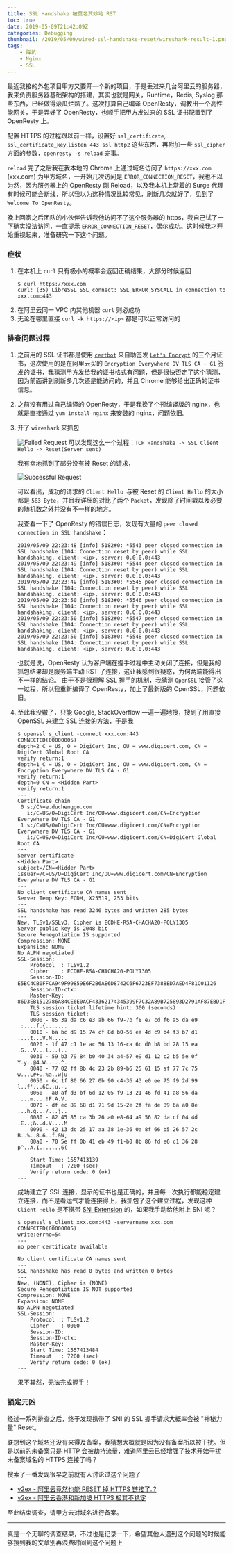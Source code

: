 ```yaml
---
title: SSL Handshake 被莫名其妙地 RST
toc: true
date: 2019-05-09T21:42:09Z
categories: Debugging
thumbnail: /2019/05/09/wired-ssl-handshake-reset/wireshark-result-1.png
tags:
    - 踩坑
    - Nginx
    - SSL
---
```

最近我接的外包项目甲方又要开一个新的项目，于是丢过来几台阿里云的服务器，我来负责服务器基础架构的搭建，其实也就是网关，Runtime，Redis, Syslog 那些东西，已经做得滚瓜烂熟了。这次打算自己编译 OpenResty，调教出一个高性能网关，于是弄好了 OpenResty，也顺手把甲方发过来的 SSL 证书配置到了 OpenResty 上。

配置 HTTPS 的过程跟以前一样，设置好 `ssl_certificate`, `ssl_certificate_key`,`listen 443 ssl http2` 这些东西，再附加一些 `ssl_cipher` 方面的参数，`openresty -s reload` 完事。

`reload` 完了之后我在我本地的 Chrome 上通过域名访问了 `https://xxx.com` (xxx.com) 为甲方域名，一开始几次访问是 `ERROR_CONNECTION_RESET`，我也不以为然，因为服务器上的 OpenResty 刚 Reload，以及我本机上常着的 Surge 代理有时候可能会断线，所以我以为这种情况比较常见，刷新几次就好了，见到了 `Welcome To OpenResty`。

晚上回家之后团队的小伙伴告诉我他访问不了这个服务器的 https，我自己试了一下确实没法访问，一直提示 `ERROR_CONNECTION_RESET`，偶尔成功。这时候我才开始重视起来，准备研究一下这个问题。
<!-- more -->



### 症状
1. 在本机上 `curl` 只有极小的概率会返回正确结果，大部分时候返回
    ```shell
    $ curl https://xxx.com
    curl: (35) LibreSSL SSL_connect: SSL_ERROR_SYSCALL in connection to xxx.com:443
    ```
2. 在阿里云同一 VPC 内其他机器 `curl` 则必成功
3. 无论在哪里直接 `curl -k https://<ip>` 都是可以正常访问的

### 排查问题过程
1. 之前用的 SSL 证书都是使用 [`certbot`](https://certbot.eff.org/) 来自助签发 [`Let's Encrypt`](https://letsencrypt.org/) 的三个月证书，这次使用的是在阿里云买的 `Encryption Everywhere DV TLS CA - G1` 签发的证书，我猜测甲方发给我的证书格式有问题，但是很快否定了这个猜测，因为前面讲到刷新多几次还是能访问的，并且 Chrome 能够给出正确的证书信息。

2. 之前没有用过自己编译的 OpenResty，于是我换了个预编译版的 nginx，也就是直接通过 `yum install nginx` 来安装的 nginx，问题依旧。

3. 开了 `wireshark` 来抓包

   ![Failed Request](wired-ssl-handshake-reset/wireshark-result-1.png)
   可以发现这么一个过程：`TCP Handshake -> SSL Client Hello -> Reset(Server sent) `

   我有幸地抓到了部分没有被 Reset 的请求，

   ![Successful Request](wired-ssl-handshake-reset/wireshark-result-2.png)

   可以看出，成功的请求的 `Client Hello `与被 Reset 的 `Client Hello` 的大小都是 `583 Byte`，并且我详细的对比了两个 `Packet`，发现除了时间戳以及必要的随机数之外并没有不一样的地方。

   我查看一下了 OpenResty 的错误日志，发现有大量的 `peer closed connection in SSL handshake`：

   ```
   2019/05/09 22:23:48 [info] 5182#0: *5543 peer closed connection in SSL handshake (104: Connection reset by peer) while SSL handshaking, client: <ip>, server: 0.0.0.0:443
   2019/05/09 22:23:49 [info] 5183#0: *5544 peer closed connection in SSL handshake (104: Connection reset by peer) while SSL handshaking, client: <ip>, server: 0.0.0.0:443
   2019/05/09 22:23:49 [info] 5183#0: *5545 peer closed connection in SSL handshake (104: Connection reset by peer) while SSL handshaking, client: <ip>, server: 0.0.0.0:443
   2019/05/09 22:23:50 [info] 5183#0: *5546 peer closed connection in SSL handshake (104: Connection reset by peer) while SSL handshaking, client: <ip>, server: 0.0.0.0:443
   2019/05/09 22:23:50 [info] 5182#0: *5547 peer closed connection in SSL handshake (104: Connection reset by peer) while SSL handshaking, client: <ip>, server: 0.0.0.0:443
   2019/05/09 22:23:50 [info] 5183#0: *5548 peer closed connection in SSL handshake (104: Connection reset by peer) while SSL handshaking, client: <ip>, server: 0.0.0.0:443
   ```

   也就是说，OpenResty 认为客户端在握手过程中主动关闭了连接，但是我的抓包结果却是服务端主动 RST 了连接，这让我感到很疑惑，为何两端能得出不一样的结论。
   由于不是很理解 SSL 握手的机制，我猜测 `OpenSSL` 接管了这一过程，所以我重新编译了 OpenResty，加上了最新版的 OpenSSL，问题依旧。

4. 至此我没辙了，只能 Google, StackOverflow 一遍一遍地搜，搜到了用直接 OpenSSL 来建立 SSL 连接的方法，于是我

   ```shell
   $ openssl s_client -connect xxx.com:443
   CONNECTED(00000005)
   depth=2 C = US, O = DigiCert Inc, OU = www.digicert.com, CN = DigiCert Global Root CA
   verify return:1
   depth=1 C = US, O = DigiCert Inc, OU = www.digicert.com, CN = Encryption Everywhere DV TLS CA - G1
   verify return:1
   depth=0 CN = <Hidden Part>
   verify return:1
   ---
   Certificate chain
    0 s:/CN=e.duchenggo.com
      i:/C=US/O=DigiCert Inc/OU=www.digicert.com/CN=Encryption Everywhere DV TLS CA - G1
    1 s:/C=US/O=DigiCert Inc/OU=www.digicert.com/CN=Encryption Everywhere DV TLS CA - G1
      i:/C=US/O=DigiCert Inc/OU=www.digicert.com/CN=DigiCert Global Root CA
   ---
   Server certificate
   <Hidden Part>
   subject=/CN=<Hidden Part>
   issuer=/C=US/O=DigiCert Inc/OU=www.digicert.com/CN=Encryption Everywhere DV TLS CA - G1
   ---
   No client certificate CA names sent
   Server Temp Key: ECDH, X25519, 253 bits
   ---
   SSL handshake has read 3246 bytes and written 285 bytes
   ---
   New, TLSv1/SSLv3, Cipher is ECDHE-RSA-CHACHA20-POLY1305
   Server public key is 2048 bit
   Secure Renegotiation IS supported
   Compression: NONE
   Expansion: NONE
   No ALPN negotiated
   SSL-Session:
       Protocol  : TLSv1.2
       Cipher    : ECDHE-RSA-CHACHA20-POLY1305
       Session-ID: E5BC4CB0FFCA949F99859E6F2B6AE6D8742C6F6723EF7388ED7AED4F81C01126
       Session-ID-ctx:
       Master-Key: 86D3EB1512786A84CE6E0ACF43362174345399F7C32A89B725893D2791AF87EBD1F642600CCA9919D57CDCB6FF6B203B
       TLS session ticket lifetime hint: 300 (seconds)
       TLS session ticket:
       0000 - 85 3a da c6 e3 ab 66 f9-7b f8 e7 cd f6 a5 da e9   .:....f.{.......
       0010 - ba bc d9 15 74 cf 8d b0-56 ea 4d c9 b4 f3 b7 d1   ....t...V.M.....
       0020 - 1f 47 c1 1e ac 56 13 16-ca 6c d0 b8 bd 28 15 ea   .G...V...l...(..
       0030 - 59 b3 79 84 b0 40 34 a4-57 e9 d1 12 c2 b5 5e 0f   Y.y..@4.W.....^.
       0040 - 77 02 ff 8b 4c 23 2b 89-b6 25 61 15 af 77 7c 75   w...L#+..%a..w|u
       0050 - 6c 1f 80 66 27 0b 90 c4-36 43 e0 ee 75 f9 2d 99   l..f'...6C..u.-.
       0060 - a0 af d3 bf 6d 12 05 f9-13 21 46 fd 41 a8 56 da   ....m....!F.A.V.
       0070 - df ec 89 68 d1 71 9d 15-2e 2f fa de 89 6a a0 8e   ...h.q.../...j..
       0080 - 82 45 85 ca 3b 26 a0 e8-64 a9 56 82 da cf 04 4d   .E..;&..d.V....M
       0090 - 42 13 dc 25 17 aa 38 1e-36 0a 8f 66 b5 26 57 2c   B..%..8.6..f.&W,
       00a0 - 70 5e ff 0b 41 eb 49 f1-b0 8b 86 fd e6 c1 36 28   p^..A.I.......6(

       Start Time: 1557413139
       Timeout   : 7200 (sec)
       Verify return code: 0 (ok)
   ---
   ```

   成功建立了 SSL 连接，显示的证书也是正确的，并且每一次执行都能稳定建立连接，而不是看运气才能连接得上，我抓包了这个建立过程，发现这种 `Client Hello` 是不携带 [SNI Extension](<https://en.wikipedia.org/wiki/Server_Name_Indication>) 的，如果我手动给他附上 SNI 呢？

   ```shell
   $ openssl s_client xxx.com:443 -servername xxx.com
   CONNECTED(00000005)
   write:errno=54
   ---
   no peer certificate available
   ---
   No client certificate CA names sent
   ---
   SSL handshake has read 0 bytes and written 0 bytes
   ---
   New, (NONE), Cipher is (NONE)
   Secure Renegotiation IS NOT supported
   Compression: NONE
   Expansion: NONE
   No ALPN negotiated
   SSL-Session:
       Protocol  : TLSv1.2
       Cipher    : 0000
       Session-ID:
       Session-ID-ctx:
       Master-Key:
       Start Time: 1557413484
       Timeout   : 7200 (sec)
       Verify return code: 0 (ok)
   ---
   ```

   果不其然，无法完成握手！



### 锁定元凶

经过一系列排查之后，终于发现携带了 SNI 的 SSL 握手请求大概率会被 "神秘力量" Reset。

联想到这个域名还没有来得及备案，我猜想大概就是因为没有备案所以被干扰。但是以前的未备案只是 HTTP 会被劫持流量，难道阿里云已经增强了技术开始干扰未备案域名的 HTTPS 连接了吗？

搜索了一番发现很早之前就有人讨论过这个问题了

* [v2ex - 阿里云竟然也能 RESET 掉 HTTPS 链接了..?](https://www.v2ex.com/t/120181)
* [v2ex - 阿里云香港和新加坡 HTTPS 极其不稳定](https://www.v2ex.com/t/456423)

至此结束调查，请甲方去对域名进行备案。


-----
真是一个无聊的调查结果，不过也是记录一下，希望其他人遇到这个问题的时候能够搜到我的文章别再浪费时间到这个问题上
